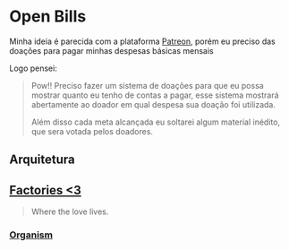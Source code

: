 # Open Bills

Minha ideia é parecida com a plataforma [Patreon](),  porém eu preciso das doações para pagar minhas despesas básicas mensais

Logo pensei: 

> Pow!! Preciso fazer um sistema de doações para que eu possa mostrar quanto eu tenho de contas a pagar, esse sistema mostrará abertamente ao doador em qual despesa sua doação foi utilizada.
>
> Além disso cada meta alcançada eu soltarei algum material inédito, que sera votada pelos doadores.

## Arquitetura


## [Factories <3](https://github.com/suissa/OpenBills/blob/master/how-i-do.md#factories-3)

> Where the love  lives.

### [Organism](https://github.com/suissa/OpenBills/blob/master/how-i-do.md#organism)

